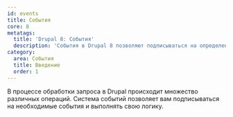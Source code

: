 ```yaml
---
id: events
title: События
core: 8
metatags:
  title: 'Drupal 8: События'
  description: 'События в Drupal 8 позволяют подписываться на определенные этапы работы системы.'
category:
  area: События
  title: Введение
  order: 1
---
```


В процессе обработки запроса в Drupal происходит множество различных операций. Система событий позволяет вам подписываться на необходимые события и выполнять свою логику.
